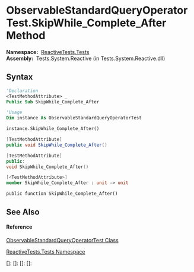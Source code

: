 # ObservableStandardQueryOperatorTest.SkipWhile\_Complete\_After Method

**Namespace:**  [ReactiveTests.Tests](ReactiveTests.Tests\ReactiveTests.Tests.md)  
**Assembly:**  Tests.System.Reactive (in Tests.System.Reactive.dll)

## Syntax

```vb
'Declaration
<TestMethodAttribute> _
Public Sub SkipWhile_Complete_After
```

```vb
'Usage
Dim instance As ObservableStandardQueryOperatorTest

instance.SkipWhile_Complete_After()
```

```csharp
[TestMethodAttribute]
public void SkipWhile_Complete_After()
```

```c++
[TestMethodAttribute]
public:
void SkipWhile_Complete_After()
```

```fsharp
[<TestMethodAttribute>]
member SkipWhile_Complete_After : unit -> unit 
```

```jscript
public function SkipWhile_Complete_After()
```

## See Also

#### Reference

[ObservableStandardQueryOperatorTest Class](ObservableStandardQueryOperatorTest\ObservableStandardQueryOperatorTest.md)

[ReactiveTests.Tests Namespace](ReactiveTests.Tests\ReactiveTests.Tests.md)

[]: 
[]: 
[]: 
[]: 